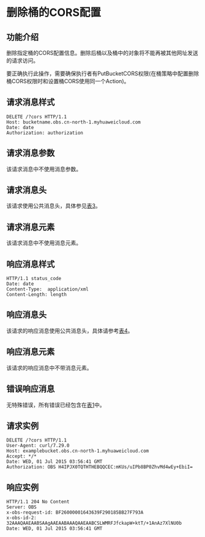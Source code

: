 # 删除桶的CORS配置<a name="ZH-CN_TOPIC_0100846773"></a>

## 功能介绍<a name="section5584184924715"></a>

删除指定桶的CORS配置信息。删除后桶以及桶中的对象将不能再被其他网址发送的请求访问。

要正确执行此操作，需要确保执行者有PutBucketCORS权限\(在桶策略中配置删除桶CORS权限时和设置桶CORS使用同一个Action\)。

## 请求消息样式<a name="section47741860"></a>

```
DELETE /?cors HTTP/1.1 
Host: bucketname.obs.cn-north-1.myhuaweicloud.com 
Date: date
Authorization: authorization
```

## 请求消息参数<a name="section27023556"></a>

该请求消息中不使用消息参数。

## 请求消息头<a name="section41885417"></a>

该请求使用公共消息头，具体参见[表3](REST-API介绍.md#table25197309)。

## 请求消息元素<a name="section41424434"></a>

该请求消息中不使用消息元素。

## 响应消息样式<a name="section37275594"></a>

```
HTTP/1.1 status_code
Date: date
Content-Type:  application/xml 
Content-Length: length
```

## 响应消息头<a name="section67044897"></a>

该请求的响应消息使用公共消息头，具体请参考[表4](REST-API介绍.md#d0e686)。

## 响应消息元素<a name="section66533169"></a>

该请求的响应消息中不带消息元素。

## 错误响应消息<a name="section61927609"></a>

无特殊错误，所有错误已经包含在[表1](错误码列表.md#d0e843)中。

## 请求实例<a name="section14482163815396"></a>

```
DELETE /?cors HTTP/1.1
User-Agent: curl/7.29.0
Host: examplebucket.obs.cn-north-1.myhuaweicloud.com
Accept: */*
Date: WED, 01 Jul 2015 03:56:41 GMT
Authorization: OBS H4IPJX0TQTHTHEBQQCEC:mKUs/uIPb8BP0ZhvMd4wEy+EbiI=
```

## 响应实例<a name="section76081155815"></a>

```
HTTP/1.1 204 No Content
Server: OBS
x-obs-request-id: BF26000001643639F290185BB27F793A
x-obs-id-2: 32AAAQAAEAABSAAgAAEAABAAAQAAEAABCSLWMRFJfckapW+ktT/+1AnAz7XlNU0b
Date: WED, 01 Jul 2015 03:56:41 GMT
```


